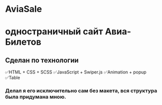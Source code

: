 # AviaSale
# одностраничный сайт Авиа-Билетов
## Сделан по технологии
:white_check_mark:HTML + CSS + SCSS
:white_check_mark:JavaScript + Swiper.js
:white_check_mark:Animation + popup
:white_check_mark:Table
### Делал я его исключительно сам без макета, вся структура была придумана мною.
